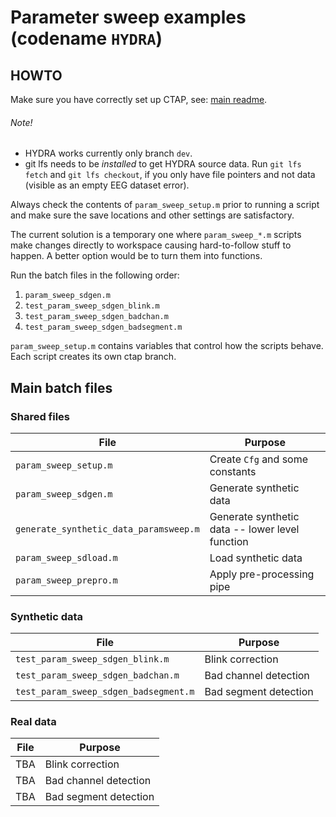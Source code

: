 
# Parameter sweep examples (codename `HYDRA`)

## HOWTO
Make sure you have correctly set up CTAP, see: [main readme](../../../README.md).

###### Note!
* HYDRA works currently only branch `dev`.
* git lfs needs to be _installed_ to get HYDRA source data. Run `git lfs fetch` and `git lfs checkout`, if you only have file pointers and not data (visible as an empty EEG dataset error).

Always check the contents of `param_sweep_setup.m` prior to running a script and make sure the save locations and other settings are satisfactory.

The current solution is a temporary one where `param_sweep_*.m` scripts make changes directly to workspace causing hard-to-follow stuff to happen. A better option would be to turn them into functions.

Run the batch files in the following order:
1. `param_sweep_sdgen.m`
2. `test_param_sweep_sdgen_blink.m`
3. `test_param_sweep_sdgen_badchan.m`
4. `test_param_sweep_sdgen_badsegment.m`

`param_sweep_setup.m` contains variables that control how the scripts behave.
Each script creates its own ctap branch.

## Main batch files

### Shared files
File | Purpose
------------ | -------------
`param_sweep_setup.m`                   | Create `Cfg` and some constants
`param_sweep_sdgen.m`                   | Generate synthetic data
`generate_synthetic_data_paramsweep.m`  | Generate synthetic data -- lower level function
`param_sweep_sdload.m`                  | Load synthetic data
`param_sweep_prepro.m`                  | Apply pre-processing pipe

### Synthetic data
File | Purpose
------------ | -------------
`test_param_sweep_sdgen_blink.m`      | Blink correction
`test_param_sweep_sdgen_badchan.m`    | Bad channel detection
`test_param_sweep_sdgen_badsegment.m` | Bad segment detection

### Real data
File | Purpose
------------ | -------------
TBA   | Blink correction
TBA   | Bad channel detection
TBA   | Bad segment detection
